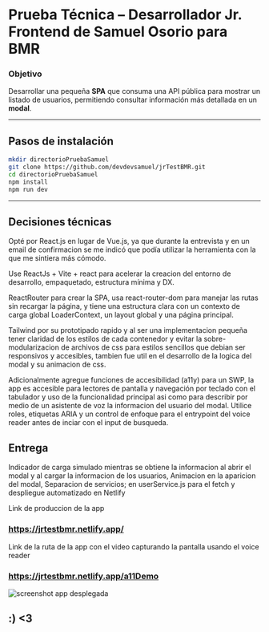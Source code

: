 #  Prueba Técnica – Desarrollador Jr. Frontend de Samuel Osorio para BMR

 ### Objetivo
 Desarrollar una pequeña **SPA** que consuma una API pública para mostrar un listado de usuarios, permitiendo consultar información más detallada en un **modal**.
 
---

## Pasos de instalación
```bash
mkdir directorioPruebaSamuel
git clone https://github.com/devdevsamuel/jrTestBMR.git
cd directorioPruebaSamuel
npm install 
npm run dev
```
---

## Decisiones técnicas
Opté por React.js en lugar de Vue.js, ya que durante la entrevista y en un email de confirmacion se me indicó que podía utilizar la herramienta con la que me sintiera más cómodo.

Use ReactJs + Vite + react para acelerar la creacion del entorno de desarrollo, empaquetado, estructura mínima y DX.

ReactRouter para crear la SPA, usa react-router-dom para manejar las rutas sin recargar la página, y tiene una estructura clara con un contexto de carga global LoaderContext, un layout global y una página principal.

Tailwind por su prototipado rapido y al ser una implementacion pequeña tener claridad de los estilos de cada contenedor y evitar la sobre-modularizacion de archivos de css para estilos sencillos que debian ser responsivos y accesibles, tambien fue util en el desarrollo de la logica del modal y su animacion de css.

Adicionalmente agregue funciones de accesibilidad (a11y) para un SWP, la app es accesible para lectores de pantalla y navegación por teclado con el tabulador y uso de la funcionalidad principal asi como para describir por medio de un asistente de voz la informacion del usuario del modal. Utilice roles, etiquetas ARIA y un control de enfoque para el entrypoint del voice reader antes de inciar con el input de busqueda.

## Entrega 
Indicador de carga simulado mientras se obtiene la informacion al abrir el modal y al cargar la informacion de los usuarios, Animacion en la aparicion del modal, Separacion de servicios; en userService.js para el fetch  y despliegue automatizado en Netlify

Link de produccion de la app
### https://jrtestbmr.netlify.app/

Link de la ruta de la app con el video capturando la pantalla usando el voice reader 
### https://jrtestbmr.netlify.app/a11Demo


![screenshot app desplegada](https://firebasestorage.googleapis.com/v0/b/portfolio-bedf9.firebasestorage.app/o/projects_assets%2FWhatsApp%20Image%202025-06-18%20at%2000.42.32.jpeg?alt=media&token=ec53517e-83f6-44bb-8ed2-499e1f20a78d)

## :) <3 
